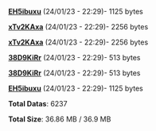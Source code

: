 [**EH5ibuxu**](/data/EH5ibuxu.txt) (24/01/23 - 22:29)- 1125 bytes

[**xTv2KAxa**](/data/xTv2KAxa.txt) (24/01/23 - 22:29)- 2256 bytes

[**xTv2KAxa**](/data/xTv2KAxa.txt) (24/01/23 - 22:29)- 2256 bytes

[**38D9KiRr**](/data/38D9KiRr.txt) (24/01/23 - 22:29)- 513 bytes

[**38D9KiRr**](/data/38D9KiRr.txt) (24/01/23 - 22:29)- 513 bytes

[**EH5ibuxu**](/data/EH5ibuxu.txt) (24/01/23 - 22:29)- 1125 bytes

**Total Datas**: 6237

**Total Size**: 36.86 MB / 36.9 MB